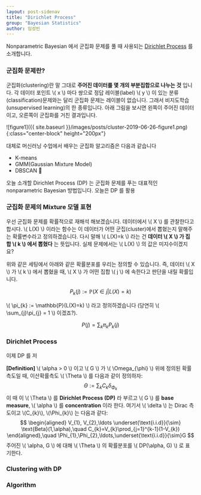 ```yaml
---
layout: post-sidenav
title: "Dirichlet Process"
group: "Bayesian Statistics"
author: 임성빈
---
```


Nonparametric Bayesian 에서 군집화 문제를 풀 때 사용되는 [Dirichlet Process](https://en.wikipedia.org/wiki/Dirichlet_process) 를 소개합니다.

### 군집화 문제란?

군집화(clustering)란 말 그대로 **주어진 데이터를 몇 개의 부분집합으로 나누는 것** 입니다. 각 데이터 포인트 \\( x \\) 마다 쌍으로 정답 레이블(label) \\( y \\) 이 있는 분류(classification)문제와는 달리 군집화 문제는 레이블이 없습니다. 그래서 비지도학습(unsupervised learning)의 한 종류입니다. 아래 그림을 보시면 왼쪽이 주어진 데이터이고, 오른쪽이 군집화를 거친 결과입니다.

![figure1]({{ site.baseurl }}/images/posts/cluster-2019-06-26-figure1.png){:class="center-block" height="200px"}

대체로 머신러닝 수업에서 배우는 군집화 알고리즘은 다음과 같습니다

- K-means
- GMM(Gaussian Mixture Model)
- DBSCAN 

오늘 소개할 Dirichlet Process (DP) 는 군집화 문제를 푸는 대표적인 nonparametric Bayesian 방법입니다. 오늘은 DP 를 활용

### 군집화 문제의 Mixture 모델 표현

우선 군집화 문제를 확률적으로 재해석 해보겠습니다. 데이터에서 \\( X \\) 를 관찰한다고 합시다. \\( L(X) \\) 이라는 함수는 이 데이터가 어떤 군집(cluster)에서 뽑혔는지 말해주는 확률변수라고 정의하겠습니다. 다시 말해 \\( L(X)=k \\) 라는 건 **데이터 \\( X \\) 가 집합 \\( k \\) 에서 뽑혔다** 는 뜻입니다. 실제 문제에서는 \\( L(X) \\) 의 값은 미지수이겠지요?

위와 같은 세팅에서 아래와 같은 확률분포를 우리는 정의할 수 있습니다. 즉, 데이터 \\( X \\) 가 \\( k \\) 에서 뽑혔을 때, \\( X \\) 가 어떤 집합 \\( j \\) 에 속한다고 판단을 내릴 확률입니다.

$$
P_{k}(j) := \mathbb{P}(X \in j | L(X)=k)
$$

\\( \pi_{k} := \mathbb{P}(L(X)=k) \\) 라고 정의하겠습니다 (당연히 \\( \sum_{j}\pi_{j} = 1 \\) 이겠죠?).

$$
P(j) = \sum_{k}\pi_{k}P_{k}(j)
$$

### Dirichlet Process

이제 DP 를 저

**[Definition]** \\( \alpha > 0 \\) 이고 \\( G \\) 가 \\( \Omega_{\phi} \\) 위에 정의된 확률측도일 때, 이산확률측도 \\( \Theta \\) 를 다음과 같이 정의하자:
$$
\Theta := \sum_{k} C_{k}\delta_{\Phi_{k}}
$$
이 때 이 \\( \Theta \\) 를 **Dirichlet Process (DP)** 라 부르고 \\( G \\) 를 **base measure**, \\( \alpha \\) 를 **concentration** 이라 한다. 여기서 \\( \delta \\) 는 Dirac 측도이고 \\(C_{k}\\), \\(\Phi_{k}\\) 는 다음과 같다:
$$
\begin{aligned}
V_{1}, V_{2},\ldots \underset{\text{i.i.d}}{\sim} \text{Beta}(1,\alpha),\quad C_{k}=V_{k}\prod_{j=1}^{k-1}(1-V_{k})
\end{aligned},\quad \Phi_{1},\Phi_{2},\ldots,\underset{\text{i.i.d}}{\sim}G
$$
주어진 \\( \alpha, G \\) 에 대해 \\( \Theta \\) 의 확률분포를 \\( DP(\alpha, G) \\) 로 표기한다.


### Clustering with DP

### Algorithm
